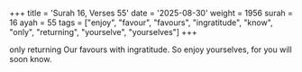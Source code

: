+++
title = 'Surah 16, Verses 55'
date = '2025-08-30'
weight = 1956
surah = 16
ayah = 55
tags = ["enjoy", "favour", "favours", "ingratitude", "know", "only", "returning", "yourselve", "yourselves"]
+++

only returning Our favours with ingratitude. So enjoy yourselves, for you will soon know.
